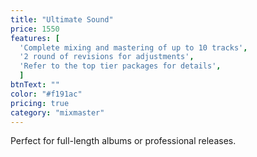 ```yaml
---
title: "Ultimate Sound"
price: 1550
features: [
  'Complete mixing and mastering of up to 10 tracks', 
  '2 round of revisions for adjustments',
  'Refer to the top tier packages for details', 
  ]
btnText: ""
color: "#f191ac"
pricing: true
category: "mixmaster"
---
```


Perfect for full-length albums or professional releases.